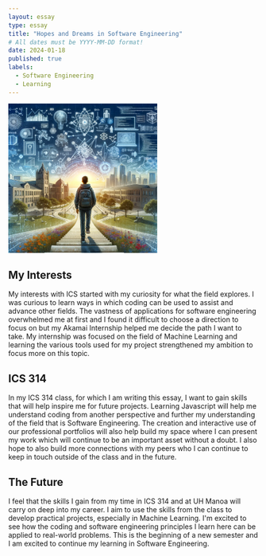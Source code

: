 ```yaml
---
layout: essay
type: essay
title: "Hopes and Dreams in Software Engineering"
# All dates must be YYYY-MM-DD format!
date: 2024-01-18
published: true
labels:
  - Software Engineering
  - Learning
---
```


<img width="300px" class="float-start pe-3" src="../img/ICS314/hopesanddreams.png">

## My Interests
My interests with ICS started with my curiosity for what the field explores. I was curious to learn ways in which coding can be used to assist and advance other fields. The vastness of applications for software engineering overwhelmed me at first and I found it difficult to choose a direction to focus on but my Akamai Internship helped me decide the path I want to take. My internship was focused on the field of Machine Learning and learning the various tools used for my project strengthened my ambition to focus more on this topic. 

## ICS 314
In my ICS 314 class, for which I am writing this essay, I want to gain skills that will help inspire me for future projects. Learning Javascript will help me understand coding from another perspective and further my understanding of the field that is Software Engineering. The creation and interactive use of our professional portfolios will also help build my space where I can present my work which will continue to be an important asset without a doubt. I also hope to also build more connections with my peers who I can continue to keep in touch outside of the class and in the future. 

## The Future
I feel that the skills I gain from my time in ICS 314 and at UH Manoa will carry on deep into my career. I aim to use the skills from the class to develop practical projects, especially in Machine Learning.  I'm excited to see how the coding and software engineering principles I learn here can be applied to real-world problems. This is the beginning of a new semester and I am excited to continue my learning in Software Engineering. 
